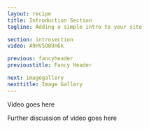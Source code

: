 ```yaml
---
layout: recipe
title: Introduction Section
tagline: Adding a simple intro to your site

section: introsection
video: A9HV5O8Un6k

previous: fancyheader
previoustitle: Fancy Header

next: imagegallery
nexttitle: Image Gallery
---
```


Video goes here

Further discussion of video goes here


